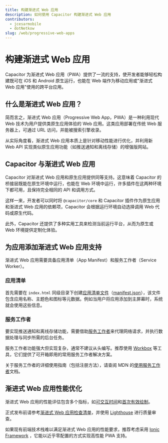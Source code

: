 ```yaml
---
title: 构建渐进式 Web 应用
description: 如何使用 Capacitor 构建渐进式 Web 应用
contributors:
  - jcesarmobile
  - dotNetkow
slug: /web/progressive-web-apps
---
```


# 构建渐进式 Web 应用

Capacitor 为渐进式 Web 应用（PWA）提供了一流的支持，使开发者能够轻松构建既可在 iOS 和 Android 原生运行，也能在 Web 端作为移动应用或"渐进式 Web 应用"使用的跨平台应用。

## 什么是渐进式 Web 应用？

简而言之，渐进式 Web 应用（Progressive Web App，PWA）是一种利用现代 Web 技术为用户提供类原生应用体验的 Web 应用。这类应用部署在传统 Web 服务器上，可通过 URL 访问，并能被搜索引擎收录。

从实际角度看，渐进式 Web 应用本质上是针对移动性能进行优化，并利用新 Web API 实现类似原生应用功能（如推送通知和离线存储）的增强版网站。

## Capacitor 与渐进式 Web 应用

Capacitor 对渐进式 Web 应用和原生应用提供同等支持。这意味着 Capacitor 的桥接层既能在原生环境中运行，也能在 Web 环境中运行，许多插件在这两种环境下都可用，且保持完全相同的 API 和调用方式。

这样一来，开发者可以同时将 `@capacitor/core` 和 Capacitor 插件作为原生应用和渐进式 Web 应用的依赖项，Capacitor 会根据运行环境自动选择调用 Web 代码或原生代码。

此外，Capacitor 还提供了多种实用工具来检测当前运行平台，从而为原生或 Web 环境提供定制化体验。

## 为应用添加渐进式 Web 应用支持

渐进式 Web 应用需要具备应用清单（App Manifest）和服务工作者（Service Worker）。

### 应用清单

首先需要在 `index.html` 同级目录下创建[应用清单文件](https://developer.mozilla.org/en-US/docs/Web/Manifest)（[manifest.json](https://developer.mozilla.org/en-US/Add-ons/WebExtensions/manifest.json)），该文件包含应用名称、主题色和图标等元数据。例如当用户将应用添加到主屏幕时，系统就会使用这些信息。

### 服务工作者

要实现推送通知和离线存储功能，需要借助[服务工作者](https://developer.mozilla.org/en-US/docs/Web/API/Service_Worker_API)来代理网络请求，并执行数据处理与同步所需的后台任务。

服务工作者功能强大但实现复杂，通常不建议从头编写。推荐使用 [Workbox](https://developers.google.com/web/tools/workbox/) 等工具，它们提供了可开箱即用的常用服务工作者解决方案。

关于服务工作者的详细使用指南（包括注册方法），请查阅 MDN 的[使用服务工作者](https://developer.mozilla.org/en-US/docs/Web/API/Service_Worker_API/Using_Service_Workers)文档。

## 渐进式 Web 应用性能优化

渐进式 Web 应用的性能评估包含多个指标，如[可交互时间](https://developers.google.com/web/tools/lighthouse/audits/time-to-interactive)和[首次有效绘制](https://developers/google.com/web/tools/lighthouse/audits/first-meaningful-paint)。

正式发布前请参考[渐进式 Web 应用检查清单](https://developers.google.com/web/progressive-web-apps/checklist)，并使用 [Lighthouse](https://developers.google.com/web/tools/lighthouse/) 进行质量审查。

如果现有前端技术栈难以满足渐进式 Web 应用的性能要求，推荐考虑采用 [Ionic Framework](http://ionicframework.com/) ，它能以近乎零配置的方式实现高性能 PWA 支持。